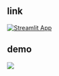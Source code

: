 ## link
[![Streamlit App](https://static.streamlit.io/badges/streamlit_badge_black_white.svg)](https://chatgptanywhere.streamlit.app/)
## demo
![](./demo.gif)
